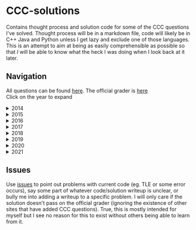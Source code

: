 # CCC-solutions
Contains thought process and solution code for some of the CCC questions I've solved. Thought process will be in a markdown file, code will likely be in C++ Java and Python unless I get lazy and exclude one of those languages. This is an attempt to aim at being as easily comprehensible as possible so that *I* will be able to know what the heck I was doing when I look back at it later.

## Navigation
All questions can be found [here](https://cemc.uwaterloo.ca/contests/past_contests.html#ccc). The official grader is [here](https://cccgrader.com/)  
Click on the year to expand

<details>
<summary>2014</summary>

|Problem|Name|
|-|-|
|S1|[Party Invitation](./CCC_2014/S1/)|
|S2|[Assigning Partners](./CCC_2014/S2/)
|S3|[The Geneva Confection](./CCC_2014/S3/)|
</details>

<details>
<summary>2015</summary>

|Problem|Name|
|-|-|
|S1|[Zero That Out](./CCC_2015/S1/)|
|S2|[Jerseys](./CCC_2015/S2/)|
|S3|[Gates](./CCC_2015/S3/)|
</details>

<details>
<summary>2016</summary>

|Problem|Name|
|-|-|
|S1|[Ragaman](./CCC_2016/S1/)|
|S2|[Tandem Bicycle](./CCC_2016/S2/)|
</details>

<details>
<summary>2017</summary>

|Problem|Name|
|-|-|
|S2|[High Tide, Low Tide](./CCC_2017/S2/)|
|S3|[Nailed It!](./CCC_2017/S3/)|
</details>
<details>
<summary>2018</summary>

|Problem|Name|
|-|-|
|J5|[Choose your own path](./CCC_2018/J5/)|
|S2|[Sunflowers](./CCC_2018/S2/)|
</details>
<details>
<summary>2019</summary>

|Problem|Name|
|-|-|
|J4|[Flipper](./CCC_2019/S1/)|
|S1|[Flipper](./CCC_2019/S1/)|
|S2|[Pretty Average Primes](./CCC_2019/S2/)
</details>
<details>
<summary>2020</summary>

|Problem|Name|
|-------|----|
|J5|[Escape Room](./CCC_2020/S2/)
|S1|[Surmising a Sprinter's Speed](./CCC_2020/S1/)|
|S2|[Escape Room](./CCC_2020/S2/)|
</details>

<details>
<summary>2021</summary>

|Problem|Name|
|-------|----|
|S1|[Crazy Fencing](./CCC_2021/S1/)|
|S2|[Modern Art](./CCC_2021/S2/)|
</details>

## Issues
Use [issues](https://github.com/vivian-dai/CCC-solutions/issues) to point out problems with current code (eg. TLE or some error occurs), say some part of whatever code/solution writeup is unclear, or bully me into adding a writeup to a specific problem. I will only care if the solution doesn't pass on the official grader (ignoring the existence of other sites that have added CCC questions). True, this is mostly intended for myself but I see no reason for this to exist without others being able to learn from it.